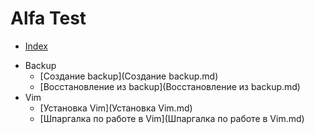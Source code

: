 # Alfa Test

* [Index](index.md)
- Backup
    * [Создание backup](Создание backup.md)
    * [Восстановление из backup](Восстановление из backup.md)
- Vim
    * [Установка Vim](Установка Vim.md)
    * [Шпаргалка по работе в Vim](Шпаргалка по работе в Vim.md)
